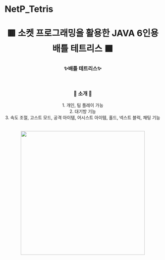# NetP_Tetris
<h1 align="center"><strong> 🟥 소켓 프로그래밍을 활용한 JAVA 6인용 배틀 테트리스 🟩 </h1>

<h3 align="center">✨배틀 테트리스✨</a></strong></h3>

<br>

<h3 align="center"> 🎈 소개 🎈 </h3>
<div align="center">
1. 개인, 팀 플레이 가능<br>
2. 대기방 기능 <br>
3. 속도 조절, 고스트 모드, 공격 아이템, 어시스트 아이템, 홀드, 넥스트 블럭, 채팅 기능<br><br><br>
</div>

<div align="center">
  <img src = "https://github.com/serioushyeon/NetP_Tetris/assets/108039053/cfbe6d85-16fe-4710-842d-d1b3ff32fdb5.jpg" width="400"/><br><br>
</div>
